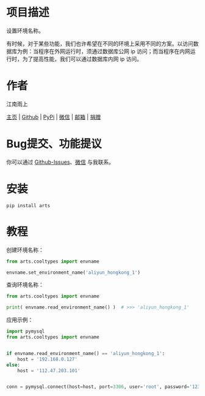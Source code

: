 # 项目描述

设置环境名称。

有时候，对于某些功能，我们也许希望在不同的环境上采用不同的方案。以访问数据库为例：当程序在外网运行时，须通过数据库公网 ip 访问；而当程序在内网运行时，为了提高性能，我们可以通过数据库内网 ip 访问。

# 作者

江南雨上

[主页](https://lcctoor.github.io/arts) \| [Github](https://github.com/lcctoor) \| [PyPi](https://pypi.org/user/lcctoor) \| [微信](https://lcctoor.github.io/arts/arts/ip_static/WeChatQRC.jpg) \| [邮箱](mailto:lcctoor@outlook.com) \| [捐赠](https://lcctoor.github.io/arts/arts/ip_static/DonationQRC-0rmb.jpg)

# Bug提交、功能提议

你可以通过 [Github-Issues](https://github.com/lcctoor/arts/issues)、[微信](https://lcctoor.github.io/arts/arts/ip_static/WeChatQRC.jpg) 与我联系。

# 安装

```
pip install arts
```

# 教程

创建环境名称：

```python
from arts.cooltypes import envname

envname.set_environment_name('aliyun_hongkong_1')
```

查询环境名称：

```python
from arts.cooltypes import envname

print( envname.read_environment_name() )  # >>> 'aliyun_hongkong_1'
```

应用示例：

```python
import pymysql
from arts.cooltypes import envname


if envname.read_environment_name() == 'aliyun_hongkong_1':
    host = '192.168.0.127'
else:
    host = '112.47.203.101'


conn = pymysql.connect(host=host, port=3306, user='root', password='123456789')
```
